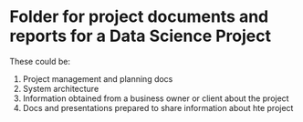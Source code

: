 # Folder for project documents and reports for a Data Science Project

These could be:

1. Project management and planning docs
2. System architecture
3. Information obtained from a business owner or client about the project
4. Docs and presentations prepared to share information about hte project

